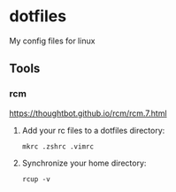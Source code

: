 # dotfiles
My config files for linux

## Tools

### rcm
https://thoughtbot.github.io/rcm/rcm.7.html

1. Add your rc files to a dotfiles directory:

    `mkrc .zshrc .vimrc`
1. Synchronize your home directory:

    `rcup -v`
